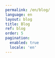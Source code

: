 ```yaml
---
permalink: /en/blog/
language: en
layout: blog
title: Blog
ref: blog
order: 5
pagination:
  enabled: true
  locale: 'en'
---
```

